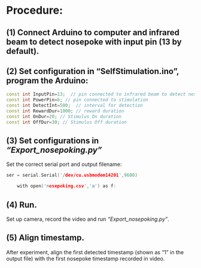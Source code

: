 # Procedure:
## (1)	Connect Arduino to computer and infrared beam to detect nosepoke with input pin (13 by default).
## (2)	Set configuration in “SelfStimulation.ino”, program the Arduino:
```.cpp
const int InputPin=13;  // pin connected to infrared beam to detect nosepoke
const int PowerPin=6; // pin connected to stimulation
const int DetectInt=500;  // interval for detection
const int RewardDur=1000; // reward duration 
const int OnDur=20; // Stimulus On duration
const int OffDur=30; // Stimulus Off duration
```
## (3)	Set configurations in _“Export_nosepoking.py”_
Set the correct serial port and output filename:
```.cpp
ser = serial.Serial('/dev/cu.usbmodem14201',9600)
```
```.cpp
    with open('nosepoking.csv','a') as f:
 ```
## (4)	Run.
Set up camera, record the video and run _“Export_nosepoking.py”_.
## (5)	Align timestamp.
After experiment, align the first detected timestamp (shown as “1” in the output file) with the first nosepoke timestamp recorded in video.
